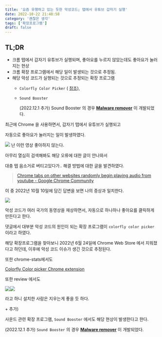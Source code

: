 ```yaml
---
title: '요즘 유행하고 있는 듯한 악성코드; 탭에서 유튜브 갑자기 실행'
date: 2022-10-22 21:48:58
category: '괜찮은 생각'
tags: ['확장프로그램']
draft: false
---
```


## TL;DR

- 크롬 탭에서 갑자기 유튜브가 실행되며, 좋아요를 누르지 않았는데도 좋아요가 눌러지는 현상
- 크롬 확장 프로그램에서 해당 일이 발생되는 것으로 추정됨.
- 해당 악성 코드가 실행되는 것으로 추정되는 확장 프로그램
  - `Colorfly Color Picker` ( [참조](https://support.google.com/chrome/thread/182305312/chrome-tabs-on-other-websites-randomly-begin-playing-audio-from-youtube?hl=en)),
  - `Sound Booster`

    (2022.12.1 추가) Sound Booster 의 경우 **[Malware remover](https://howtoremove.guide/sound-booster-malware/)** 이 개발되었다.

최근에 Chrome 을 사용하면서, 갑자기 탭에서 유튜브가 실행되고

자동으로 좋아요가 눌러지는 일이 발생하였다.

![](https://blog.kakaocdn.net/dn/yXgGQ/btrPfm17lm3/KbyYBqgcDX1g6zSirSjkK1/img.png) 난 이런 영상 좋아하지 않는다.

아무리 열심히 검색해봐도 해당 오류에 대한 글이 안나와서

대충 탭 음소거로 버티고있다가.. 해결 방법에 대한 글을 발견하였다.

> [Chrome tabs on other websites randomly begin playing audio from youtube - Google Chrome Community](https://support.google.com/chrome/thread/182305312/chrome-tabs-on-other-websites-randomly-begin-playing-audio-from-youtube?hl=en)

이 중 2022년 10월 10일에 담긴 답변을 보면 나의 증상과 일치한다.

![](https://blog.kakaocdn.net/dn/bJaKpV/btrPg1ig9xb/FIL4qc53vq0D5R6cjbCQU0/img.png)

악성 코드가 여러 국가의 동영상을 재상하면서, 자동으로 하나하나 좋아요를 클릭하게 만든다고 한다.

댓글에서 대부분 악성 코드의 원인이 되는 확장 프로그램이 `colorfly color picker` 이라고 하였다.

해당 확장프로그램을 찾아보니 2022년 6월 24일에 Chrome Web Store 에서 지워졌다고 하던데, 이후에 악성 코드 이슈가 생긴 것으로 추정된다.

또한 chrome-stats에서도

[Colorfly Color picker Chrome extension](https://chrome-stats.com/d/jjooglnnhopdfiiccjbkjdcpplgdkbmo)

또한 review 에서도

![](https://blog.kakaocdn.net/dn/pDyDY/btrPgLmuVKo/IUeNqzfJ1cIZiFQKbKiW7k/img.png)![](https://blog.kakaocdn.net/dn/EKsJz/btrPlGKKYCN/UjgyI1tGEjrB68z7WEOIN1/img.png)

라고 하니 설치한 사람은 지우는게 좋을 듯 하다.

\+ 추가)

사운드 관련 확장 프로그램, `Sound Booster` 에서도 해당 현상이 발생한다고 한다.

(2022.12.1 추가) `Sound Booster` 의 경우 **[Malware remover](https://howtoremove.guide/sound-booster-malware/)** 이 개발되었다.
